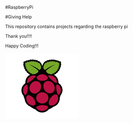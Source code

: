 #RaspberryPi

#Giving Help

This repository contains projects regarding the raspberry pi 

Thank you!!!!

Happy Coding!!!

![](raspberrypi.png)
